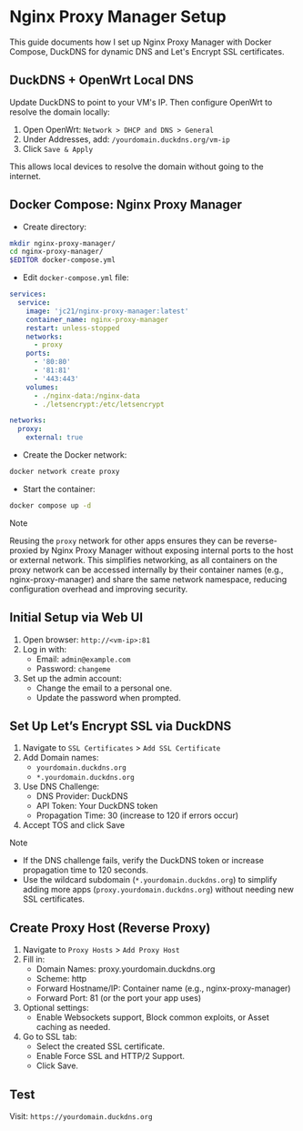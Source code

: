 # Nginx Proxy Manager Setup

This guide documents how I set up Nginx Proxy Manager with Docker Compose, DuckDNS for dynamic DNS and Let's Encrypt SSL certificates.

## DuckDNS + OpenWrt Local DNS

Update DuckDNS to point to your VM's IP. Then configure OpenWrt to resolve the domain locally:

1. Open OpenWrt: `Network > DHCP and DNS > General`
1. Under Addresses, add: `/yourdomain.duckdns.org/vm-ip`
1. Click `Save & Apply`

This allows local devices to resolve the domain without going to the internet.

## Docker Compose: Nginx Proxy Manager

* Create directory:

```sh
mkdir nginx-proxy-manager/
cd nginx-proxy-manager/
$EDITOR docker-compose.yml
```

* Edit `docker-compose.yml` file:

```yaml
services:
  service:
    image: 'jc21/nginx-proxy-manager:latest'
    container_name: nginx-proxy-manager
    restart: unless-stopped
    networks:
      - proxy
    ports:
      - '80:80'
      - '81:81'
      - '443:443'
    volumes:
      - ./nginx-data:/nginx-data
      - ./letsencrypt:/etc/letsencrypt

networks:
  proxy:
    external: true
```

* Create the Docker network:

```sh
docker network create proxy
```

* Start the container:

```sh
docker compose up -d
```

> [!NOTE]
> Reusing the `proxy` network for other apps ensures they can be reverse-proxied by Nginx Proxy Manager without exposing internal ports to the host or external network. This simplifies networking, as all containers on the proxy network can be accessed internally by their container names (e.g., nginx-proxy-manager) and share the same network namespace, reducing configuration overhead and improving security.

## Initial Setup via Web UI

1. Open browser: `http://<vm-ip>:81`
1. Log in with:
    * Email: `admin@example.com`
    * Password: `changeme`
1. Set up the admin account:
    * Change the email to a personal one.
    * Update the password when prompted.

## Set Up Let’s Encrypt SSL via DuckDNS

1. Navigate to `SSL Certificates` > `Add SSL Certificate`
1. Add Domain names:
    * `yourdomain.duckdns.org`
    * `*.yourdomain.duckdns.org`
1. Use DNS Challenge:
    * DNS Provider: DuckDNS
    * API Token: Your DuckDNS token
    * Propagation Time: 30 (increase to 120 if errors occur)
1. Accept TOS and click Save

> [!NOTE]
> * If the DNS challenge fails, verify the DuckDNS token or increase propagation time to 120 seconds.
> * Use the wildcard subdomain (`*.yourdomain.duckdns.org`) to simplify adding more apps (`proxy.yourdomain.duckdns.org`) without needing new SSL certificates.

## Create Proxy Host (Reverse Proxy)

1. Navigate to `Proxy Hosts` > `Add Proxy Host`
1. Fill in:
    * Domain Names: proxy.yourdomain.duckdns.org
    * Scheme: http
    * Forward Hostname/IP: Container name (e.g., nginx-proxy-manager)
    * Forward Port: 81 (or the port your app uses)
1. Optional settings:
    * Enable Websockets support, Block common exploits, or Asset caching as needed.
1. Go to SSL tab:
    * Select the created SSL certificate.
    * Enable Force SSL and HTTP/2 Support.
    * Click Save.

## Test

Visit: `https://yourdomain.duckdns.org`
